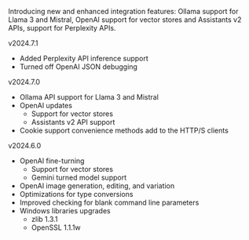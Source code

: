 Introducing new and enhanced integration features: Ollama support for Llama 3 and Mistral, OpenAI support for vector stores and Assistants v2 APIs, support for Perplexity APIs.

v2024.7.1

* Added Perplexity API inference support
* Turned off OpenAI JSON debugging

v2024.7.0

* Ollama API support for Llama 3 and Mistral
* OpenAI updates
    * Support for vector stores
    * Assistants v2 API support
* Cookie support convenience methods add to the HTTP/S clients

v2024.6.0

* OpenAI fine-turning
    * Support for vector stores
    * Gemini turned model support
* OpenAI image generation, editing, and variation
* Optimizations for type conversions
* Improved checking for blank command line parameters
* Windows libraries upgrades
    * zlib 1.3.1
    * OpenSSL 1.1.1w